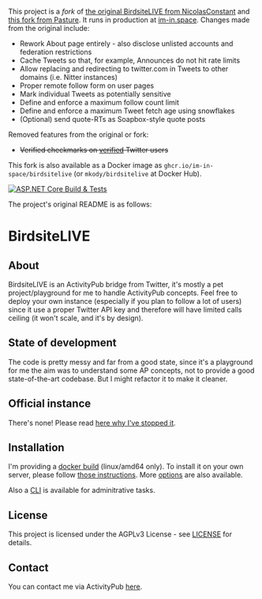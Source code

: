 This project is a *fork* of [the original BirdsiteLIVE from NicolasConstant](https://github.com/NicolasConstant/BirdsiteLive) and [this fork from Pasture](https://git.gamers.exposed/pasture/BirdsiteLIVE). It runs in production at [im-in.space](https://bird.im-in.space). Changes made from the original include:

* Rework About page entirely - also disclose unlisted accounts and federation restrictions
* Cache Tweets so that, for example, Announces do not hit rate limits
* Allow replacing and redirecting to twitter.com in Tweets to other domains (i.e. Nitter instances)
* Proper remote follow form on user pages
* Mark individual Tweets as potentially sensitive
* Define and enforce a maximum follow count limit
* Define and enforce a maximum Tweet fetch age using snowflakes
* (Optional) send quote-RTs as Soapbox-style quote posts

Removed features from the original or fork:
* ~~Verified checkmarks on [verified](https://twitter.com/verified) Twitter users~~

This fork is also available as a Docker image as `ghcr.io/im-in-space/birdsitelive` (or `mkody/birdsitelive` at Docker Hub).

[![ASP.NET Core Build & Tests](https://github.com/im-in-space/BirdsiteLive/actions/workflows/dotnet-core.yml/badge.svg?branch=im-in-space&event=push)](https://github.com/im-in-space/BirdsiteLive/actions/workflows/dotnet-core.yml)

The project's original README is as follows:

# BirdsiteLIVE

## About

BirdsiteLIVE is an ActivityPub bridge from Twitter, it's mostly a pet project/playground for me to handle ActivityPub concepts. Feel free to deploy your own instance (especially if you plan to follow a lot of users) since it use a proper Twitter API key and therefore will have limited calls ceiling (it won't scale, and it's by design).

## State of development

The code is pretty messy and far from a good state, since it's a playground for me the aim was to understand some AP concepts, not to provide a good state-of-the-art codebase. But I might refactor it to make it cleaner. 

## Official instance 

There's none! Please read [here why I've stopped it](https://write.as/nicolas-constant/closing-the-official-bsl-instance).

## Installation

I'm providing a [docker build](https://hub.docker.com/r/nicolasconstant/birdsitelive) (linux/amd64 only). To install it on your own server, please follow [those instructions](https://github.com/NicolasConstant/BirdsiteLive/blob/master/INSTALLATION.md). More [options](https://github.com/NicolasConstant/BirdsiteLive/blob/master/VARIABLES.md) are also available.

Also a [CLI](https://github.com/NicolasConstant/BirdsiteLive/blob/master/BSLManager.md) is available for adminitrative tasks.

## License

This project is licensed under the AGPLv3 License - see [LICENSE](https://github.com/NicolasConstant/BirdsiteLive/blob/master/LICENSE) for details.

## Contact

You can contact me via ActivityPub <a rel="me" href="https://fosstodon.org/@BirdsiteLIVE">here</a>.


